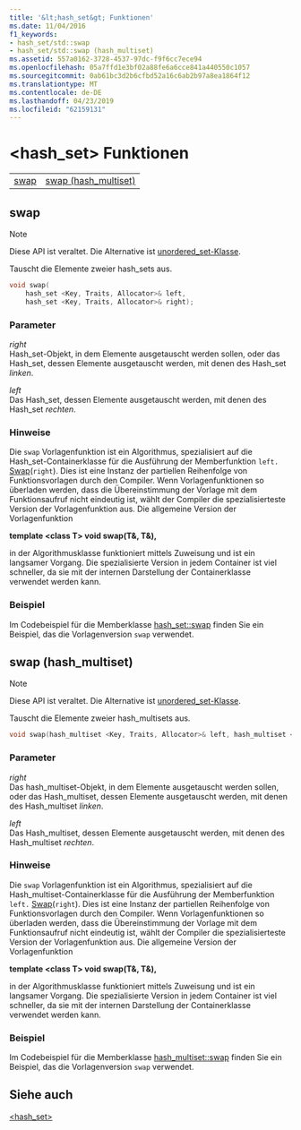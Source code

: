 ```yaml
---
title: '&lt;hash_set&gt; Funktionen'
ms.date: 11/04/2016
f1_keywords:
- hash_set/std::swap
- hash_set/std::swap (hash_multiset)
ms.assetid: 557a0162-3728-4537-97dc-f9f6cc7ece94
ms.openlocfilehash: 05a7ffd1e3bf02a88fe6a6cce841a440550c1057
ms.sourcegitcommit: 0ab61bc3d2b6cfbd52a16c6ab2b97a8ea1864f12
ms.translationtype: MT
ms.contentlocale: de-DE
ms.lasthandoff: 04/23/2019
ms.locfileid: "62159131"
---
```

# <a name="lthashsetgt-functions"></a>&lt;hash_set&gt; Funktionen

|||
|-|-|
|[swap](#swap)|[swap (hash_multiset)](#swap_hash_multiset)|

## <a name="swap"></a>  swap

> [!NOTE]
> Diese API ist veraltet. Die Alternative ist [unordered_set-Klasse](../standard-library/unordered-set-class.md).

Tauscht die Elemente zweier hash_sets aus.

```cpp
void swap(
    hash_set <Key, Traits, Allocator>& left,
    hash_set <Key, Traits, Allocator>& right);
```

### <a name="parameters"></a>Parameter

*right*<br/>
Hash_set-Objekt, in dem Elemente ausgetauscht werden sollen, oder das Hash_set, dessen Elemente ausgetauscht werden, mit denen des Hash_set *linken*.

*left*<br/>
Das Hash_set, dessen Elemente ausgetauscht werden, mit denen des Hash_set *rechten*.

### <a name="remarks"></a>Hinweise

Die `swap` Vorlagenfunktion ist ein Algorithmus, spezialisiert auf die Hash_set-Containerklasse für die Ausführung der Memberfunktion `left.` [Swap](../standard-library/hash-set-class.md#swap)(`right`). Dies ist eine Instanz der partiellen Reihenfolge von Funktionsvorlagen durch den Compiler. Wenn Vorlagenfunktionen so überladen werden, dass die Übereinstimmung der Vorlage mit dem Funktionsaufruf nicht eindeutig ist, wählt der Compiler die spezialisierteste Version der Vorlagenfunktion aus. Die allgemeine Version der Vorlagenfunktion

**template \<class T> void swap(T&, T&),**

in der Algorithmusklasse funktioniert mittels Zuweisung und ist ein langsamer Vorgang. Die spezialisierte Version in jedem Container ist viel schneller, da sie mit der internen Darstellung der Containerklasse verwendet werden kann.

### <a name="example"></a>Beispiel

Im Codebeispiel für die Memberklasse [hash_set::swap](../standard-library/hash-set-class.md#swap) finden Sie ein Beispiel, das die Vorlagenversion `swap` verwendet.

## <a name="swap_hash_multiset"></a> swap (hash_multiset)

> [!NOTE]
> Diese API ist veraltet. Die Alternative ist [unordered_set-Klasse](../standard-library/unordered-set-class.md).

Tauscht die Elemente zweier hash_multisets aus.

```cpp
void swap(hash_multiset <Key, Traits, Allocator>& left, hash_multiset <Key, Traits, Allocator>& right);
```

### <a name="parameters"></a>Parameter

*right*<br/>
Das hash_multiset-Objekt, in dem Elemente ausgetauscht werden sollen, oder das Hash_multiset, dessen Elemente ausgetauscht werden, mit denen des Hash_multiset *linken*.

*left*<br/>
Das Hash_multiset, dessen Elemente ausgetauscht werden, mit denen des Hash_multiset *rechten*.

### <a name="remarks"></a>Hinweise

Die `swap` Vorlagenfunktion ist ein Algorithmus, spezialisiert auf die Hash_multiset-Containerklasse für die Ausführung der Memberfunktion `left.` [Swap](../standard-library/hash-multiset-class.md#swap)(`right`). Dies ist eine Instanz der partiellen Reihenfolge von Funktionsvorlagen durch den Compiler. Wenn Vorlagenfunktionen so überladen werden, dass die Übereinstimmung der Vorlage mit dem Funktionsaufruf nicht eindeutig ist, wählt der Compiler die spezialisierteste Version der Vorlagenfunktion aus. Die allgemeine Version der Vorlagenfunktion

**template \<class T> void swap(T&, T&),**

in der Algorithmusklasse funktioniert mittels Zuweisung und ist ein langsamer Vorgang. Die spezialisierte Version in jedem Container ist viel schneller, da sie mit der internen Darstellung der Containerklasse verwendet werden kann.

### <a name="example"></a>Beispiel

Im Codebeispiel für die Memberklasse [hash_multiset::swap](../standard-library/hash-multiset-class.md#swap) finden Sie ein Beispiel, das die Vorlagenversion `swap` verwendet.

## <a name="see-also"></a>Siehe auch

[<hash_set>](../standard-library/hash-set.md)<br/>
